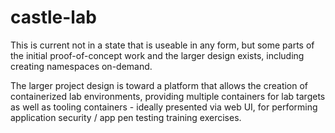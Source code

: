# castle-lab
This is current not in a state that is useable in any form, but some parts of the initial proof-of-concept work and the larger design exists, including creating namespaces on-demand.

The larger project design is toward a platform that allows the creation of containerized lab environments, providing multiple containers for lab targets as well as tooling containers - ideally presented via web UI, for performing application security / app pen testing training exercises.
